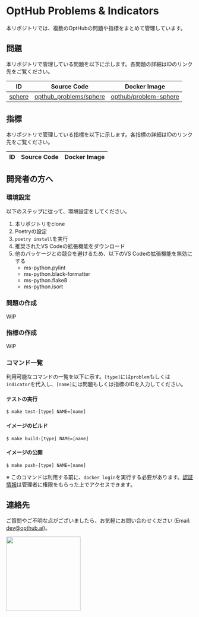 # OptHub Problems & Indicators

本リポジトリでは、複数のOptHubの問題や指標をまとめて管理しています。

## 問題

本リポジトリで管理している問題を以下に示します。各問題の詳細はIDのリンク先をご覧ください。

| ID     | Source Code | Docker Image |
| ------ | ----------- | ------------ |
| [sphere](https://opthub.ai/problems/sphere) | [opthub_problems/sphere](./opthub_problems/sphere/) | [opthub/problem-sphere](https://hub.docker.com/r/opthub/problem-sphere)

## 指標

本リポジトリで管理している指標を以下に示します。各指標の詳細はIDのリンク先をご覧ください。

| ID     | Source Code | Docker Image |
| ------ | ----------- | ------------ |

## 開発者の方へ

### 環境設定

以下のステップに従って、環境設定をしてください。

1. 本リポジトリをclone
2. Poetryの設定
3. `poetry install`を実行
4. 推奨されたVS Codeの拡張機能をダウンロード
5. 他のパッケージとの競合を避けるため、以下のVS Codeの拡張機能を無効にする
    - ms-python.pylint
    - ms-python.black-formatter
    - ms-python.flake8
    - ms-python.isort

### 問題の作成
WIP

### 指標の作成
WIP

### コマンド一覧

利用可能なコマンドの一覧を以下に示す。`[type]`には`problem`もしくは`indicator`を代入し、`[name]`には問題もしくは指標のIDを入力してください。

#### テストの実行
```
$ make test-[type] NAME=[name]
```

#### イメージのビルド
```
$ make build-[type] NAME=[name]
```

#### イメージの公開
```
$ make push-[type] NAME=[name]
```
※ このコマンドは利用する前に、`docker login`を実行する必要があります。[認証情報](https://www.notion.so/opthub/Docker-Hub-91dc632599dd45e3bd1fcbad8ee71813?pvs=4)は管理者に権限をもらった上でアクセスできます。

## 連絡先 <a id="Contact"></a>

ご質問やご不明な点がございましたら、お気軽にお問い合わせください (Email: dev@opthub.ai)。

<img src="https://opthub.ai/assets/images/logo.svg" width="200">
